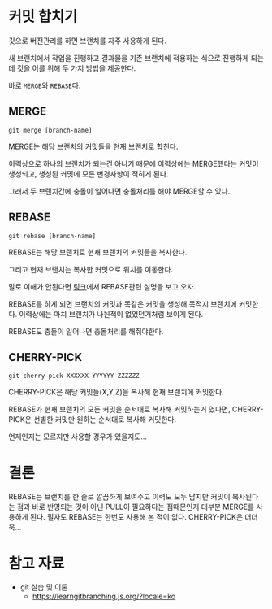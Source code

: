 # 커밋 합치기
깃으로 버전관리를 하면 브랜치를 자주 사용하게 된다.

새 브랜치에서 작업을 진행하고 결과물을 기존 브랜치에 적용하는 식으로 진행하게 되는데 깃을 이를 위해 두 가지 방법을 제공한다.

바로 `MERGE`와 `REBASE`다.

## MERGE
```git
git merge [branch-name]
```
MERGE는 해당 브랜치의 커밋들을 현재 브랜치로 합친다.

이력상으로 하나의 브랜치가 되는건 아니기 때문에 이력상에는 MERGE했다는 커밋이 생성되고, 생성된 커밋에 모든 변경사항이 적히게 된다.

그래서 두 브랜치간에 충돌이 일어나면 충돌처리를 해야 MERGE할 수 있다.

## REBASE
```git
git rebase [branch-name]
```
REBASE는 해당 브랜치로 현재 브랜치의 커밋들을 복사한다.

그리고 현재 브랜치는 복사한 커밋으로 위치를 이동한다.

말로 이해가 안된다면 [링크](https://learngitbranching.js.org/?locale=ko)에서 REBASE관련 설명을 보고 오자.

REBASE를 하게 되면 브랜치의 커밋과 똑같은 커밋을 생성해 목적지 브랜치에 커밋한다. 이력상에는 마치 브랜치가 나뉜적이 없었던거처럼 보이게 된다.

REBASE도 충돌이 일어나면 충돌처리를 해줘야한다.

## CHERRY-PICK
```git
git cherry-pick XXXXXX YYYYYY ZZZZZZ
```
CHERRY-PICK은 해당 커밋들(X,Y,Z)을 복사해 현재 브랜치에 커밋한다.

REBASE가 현재 브랜치의 모든 커밋을 순서대로 복사해 커밋하는거 였다면, CHERRY-PICK은 선별한 커밋만 원하는 순서대로 복사해 커밋한다.

언제인지는 모르지만 사용할 경우가 있을지도...

# 결론
REBASE는 브랜치를 한 줄로 깔끔하게 보여주고 이력도 모두 남지만 커밋이 복사된다는 점과 바로 반영되는 것이 아닌 PULL이 필요하다는 점때문인지 대부분 MERGE를 사용하게 된다. 필자도 REBASE는 한번도 사용해 본 적이 없다. CHERRY-PICK은 더더욱...

# 참고 자료
- git 실습 및 이론
    - https://learngitbranching.js.org/?locale=ko
